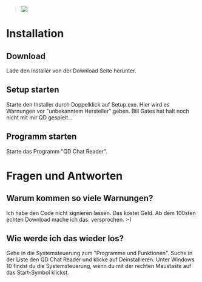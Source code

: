 >![](Installation_1537086) 
# Installation
## Download
Lade den Installer von der Download Seite herunter.
## Setup starten
Starte den Installer durch Doppelklick auf Setup.exe. 
Hier wird es Warnungen vor "unbekanntem Hersteller" geben. Bill Gates hat halt noch nicht mit mir QD gespielt...
## Programm starten
Starte das Programm "QD Chat Reader".

# Fragen und Antworten
## Warum kommen so viele Warnungen?
Ich habe den Code nicht signieren lassen. Das kostet Geld. Ab dem 100sten echten Download mache ich das. versprochen. :-)
## Wie werde ich das wieder los?
Gehe in die Systemsteuerung zum "Programme und Funktionen". Suche in der Liste den QD Chat Reader und klicke auf Deinstallieren.
Unter Windows 10 findst du die Systemsteuerung, wenn du mit der rechten Maustaste auf das Start-Symbol klickst.
